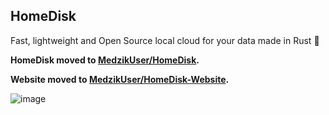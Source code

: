 ## HomeDisk

[screenshot-home]: https://cdn.medzik.xyz/x4Glw7w.png

Fast, lightweight and Open Source local cloud for your data made in Rust 🦀

**HomeDisk moved to [MedzikUser/HomeDisk](https://github.com/MedzikUser/HomeDisk).**

**Website moved to [MedzikUser/HomeDisk-Website](https://github.com/MedzikUser/HomeDisk-Website).**

![image](https://user-images.githubusercontent.com/87065584/184614358-739fdd59-6948-49fc-8aea-3c1c72460d11.png)
